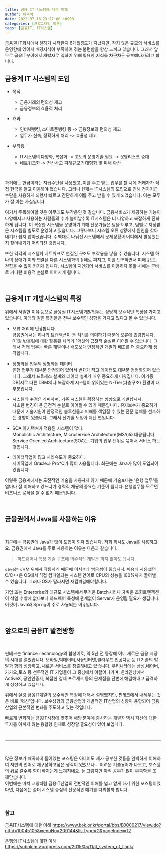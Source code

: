 ```yaml
---
title: 금융 IT 시스템에 대한 이해
author: 이주아
date: 2022-07-16 23:27:00 +0900
categories: [프로그래밍 이론]
tags: [금융IT, IT시스템]
---
```



금융권 IT회사에서 일하기 시작한지 6개월정도가 지났지만, 작지 않은 규모의 서비스를 운영함에 있어서 배경지식이 부족하여 겪는 불편함을 항상 느끼고 있습니다. 그래서 앞으로 금융IT분야에서 개발자로 일하기 위해 필요한 지식을 차근차근 공부해나가려고 합니다. 

## 금융계 IT 시스템의 도입

 - 목적
   - 금융거래의 편의성 제고
   - 금융정보의 효율적 처리

- 효과
  - 인터넷뱅킹, 스마트폰뱅킹 등 -> 금융정보의 편의성 제고
  - 업무가 신속, 정확하게 처리 -> 효율성 제고

- 부작용
  - IT시스템의 다양화, 복잡화 -> 고도의 운영기술 필요 -> 운영리스크 증대
  - 네트워크화 -> 전산사고 피해규모의 대형화 및 피해 확산

<br>

과거에는 현금이라는 지급수단을 사용했고, 이를 주고 받는 업무를 할 시에 거래자가 직접 현금을 들고 이동해야 했습니다. 그러나 현재는 IT시스템의 도입으로 인해 전자지급수단을 사용하게 되면서 빠르고 간단하게 이를 주고 받을 수 있게 되었습니다. 이는 모두가 잘 아는 사실입니다.  

여기서 주목해야할 것은 아무래도 부작용인 것 같습니다. 금융서비스가 제공하는 기능이 다양해지고 사용하는 사람들의 수가 늘어날수록 IT시스템은 더 다양하고 복잡하게 진화하게 됩니다. 이 복잡한 시스템을 운영하기 위해 전문가들은 팀을 이루고, 팀별로 지정받은 시스템을 별도로 운영하고 있습니다. 그렇다보니 시스템 오류 상황에서 원인을 찾아내기가 쉽지 않아졌습니다. 수백대로 나눠진 시스템에서 문제상황이 어디에서 발생했는지 찾아내기가 어려워진 것입니다. 

또한 각각의 시스템이 네트워크로 연결된 구조도 부작용을 낳을 수 있습니다. 시스템 하나의 장애가 이와 연결된 다른 시스템과의 장애로 퍼지고, 이를 반복하면서 피해규모는 걷잡을 수 없이 커지게 됩니다. 시스템이 지연되어 서비스를 이용하지 못할 시에는 곧바로 커다란 비용적 손실로 이어지게 됩니다.

<br>

## 금융계 IT 개발시스템의 특징

 위에서 서술한 이유 등으로 금융권 IT시스템 개발업무는 상당히 보수적인 특징을 가지고 있습니다. 아래와 같은 특징들은 전부 보수적인 성향을 가지고 있다고 볼 수 있습니다.

- 오류 처리에 민감합니다.  
  금융권에서는 하나의 트랜잭션이 돈 처리를 의미하기 때문에 오류에 민감합니다. 0.1원 반올림에 대한 잘못된 처리가 1억원의 금전적 손실로 이어질 수 있습니다. 그래서 거래 업무는 빠른 개발이나 배포보다 안정적인 개발과 배포를 더 중요하게 생각합니다.

- 정형화된 업무와 정형화된 데이터  
  은행 업무가 대부분 안정되어 있어서 변화가 적고 데이터도 대부분 정형화되어 있습니다. 그래서 프로세스 설계와 데이터 설계가 매우 중요하게 다뤄집니다. 이기종 DB(서로 다른 DBMS)나 복잡하게 시스템이 얽혀있는 N-Tier(다층구조) 환경이 대부분입니다.
   
- 시스템의 수정은 기피하며, 기존 시스템을 확장하는 방향으로 개발합니다.  
  사소한 변경이 큰 금전적 손실로 이어질 수 있기 때문입니다. 유지보수가 중요하기 때문에 기술지원이 안정적인 솔루션들과 피해를 책임질 수 있는 전문 업체를 선호하는 경향이 있습니다. 그래서 신기술 도입이 더딘 편입니다.

- SOA 아키택쳐가 적용된 시스템이 많다.  
  Monolichic Architecture, Microservice Architecture(MSA)와 대응됩니다. Service Oriented Architecture(SOA)는 기업의 업무 단위로 묶어서 서비스 하는것입니다.

- 데이터작업이 많고 처리속도가 중요하다.  
  서버작업에 Oracle과 Pro*C가 많이 사용됩니다. 최근에는 Java가 많이 도입되어 있습니다.

이렇듯 금융계에서는 도전적인 기술을 사용하지 않기 때문에 기술보다는 '은행 업무'를 얼마나 잘 이해하고 있느냐가 경력직 채용의 중요한 기준이 됩니다. 은행업무를 모르면 비즈니스 로직을 짤 수 없기 때문입니다.
  

<br>


## 금융권에서 Java를 사용하는 이유

<br>

최근에는 금융권에 Java가 많이 도입이 되어 있습니다. 저희 회사도 Java를 사용하고요. 금융권에서 Java를 주로 사용하는 이유는 다음과 같습니다.

> 하드웨어나 특정 기술 구조에 의존적인 개발은 하지 않아도 됩니다.

Java는 JVM 위에서 작동하기 때문에 이식성과 범용성이 좋습니다. 처음에 사용했던 C/C++은 OS에서 직접 컴파일되는 시스템 언어로 CPU의 성능을 100%까지 끌어낼 수 있습니다. 그러나 OS가 달라지면 재컴파일해야합니다.  

기업 또는 Enterprise의 대규모 시스템에서 무거운 Batch처리나 가벼운 조회트랜잭션이 섞일 수밖에 없다보니 하드웨어 특성에 관계없이 Server가 운영될 필요가 생깁니다. 이것이 Java와 Spring이 주로 사용되는 이유입니다.

<br>

## 앞으로의 금융IT 발전방향

<br>

핀테크는 finance+technology의 합성어로, 약 5년 전 등장해 이미 새로운 금융 시장의 시대를 열었습니다. 모바일,빅데이터,사물인터넷,클라우드,인공지능 등 IT기술의 발달과 함께 성장하고, 새로운 서비스를 창출해내고 있습니다. 우리나라에는 삼성,네이버,카카오,토스 등 선두적인 IT 기업들이 그 중심에서 이끌어나가며, 온라인상에서 ActiveX, 공인인증서, 복잡한 결제 프로세스 등의 문제점을 단번에 해결해내고 급격하게 성장하고 있습니다.  

위에서 실컷 금융IT계열의 보수적인 특징에 대해서 설명했지만, 핀테크에서 내세우는 것은 바로 '혁신'입니다. 보수성향의 금융산업과 개발적인 IT산업의 성향이 융합되어 금융산업의 근본적인 변화를 주도하고 있는 것입니다. 

빠르게 변화하는 금융IT시장에 맞추어 해당 분야에 종사하는 개발자 역시 자신에 대한 투자를 아끼지 않는 융합형 인재로 성장할 필요성이 있어 보입니다.


<br>

---
<br>

많은 정보가 빼곡하게 들어있는 포스팅은 아니어도 제가 공부한 것들을 완벽하게 이해하여 저만의 언어로 재구성하고싶은 생각이 있었으나... 어려운 기술용어가 나오고, 포스팅의 뒤로 갈수록 힘이 빠지는게 느껴지네요. 늘 그렇지만 아직 공부가 많이 부족함을 또 깨닫습니다.   
이번에는 마치 교양처럼 금융IT산업의 전반적인 이해를 넓고 얕게 하기 위한 포스팅이었다면, 다음에는 좀더 시스템 중심의 전문적인 얘기를 다뤄볼까 합니다.  

<br>

### 참고

금융IT시스템에 대한 이해 <https://www.bok.or.kr/portal/bbs/B0000217/view.do?nttId=10045105&menuNo=200144&listType=G&pageIndex=12﻿>  

은행의 IT시스템에 대한 이해 <https://subokim.wordpress.com/2015/05/11/it_system_of_bank/>